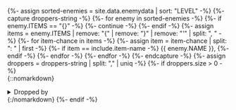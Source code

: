 {%- assign sorted-enemies = site.data.enemydata | sort: "LEVEL" -%}
{%- capture droppers-string -%}
{%- for enemy in sorted-enemies -%}
  {%- if enemy.ITEMS == "{}" -%}
    {%- continue -%}
  {%- endif -%}
  {%- assign items = enemy.ITEMS | remove: "{" | remove: "}" | remove: "'" | split: ", " -%}
  {%- for item-chance in items -%}
    {%- assign item = item-chance | split: ": " | first -%}
    {%- if item == include.item-name -%}
      {{ enemy.NAME }},
    {%- endif -%}
  {%- endfor -%}
{%- endfor -%}
{%- endcapture -%}
{%- assign droppers = droppers-string | split: "," | uniq -%}
{%- if droppers.size > 0 -%}
  <br />{::nomarkdown}<details><summary class="bar-descriptor">Dropped by</summary><ul>
  {%- for dropper in droppers -%}
    <li>{{ dropper }}</li>
  {%- endfor -%}
  </details>{:/nomarkdown}
{%- endif -%}